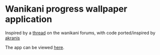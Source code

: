 Wanikani progress wallpaper application
=======================================

Inspired by a [thread](http://www.wanikani.com/chat/api-and-third-party-apps/1565) on the wanikani forums,
with code ported/inspired by [akranis](https://github.com/akranis/wanikaniwallpaper)

The app can be viewed [here](http://wanikani-wetube.dotcloud.com/).